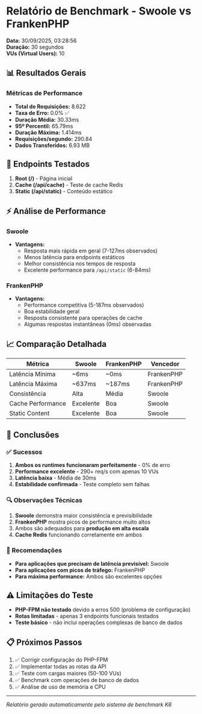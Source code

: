 # Relatório de Benchmark - Swoole vs FrankenPHP
**Data:** 30/09/2025, 03:28:56  
**Duração:** 30 segundos  
**VUs (Virtual Users):** 10  

## 📊 Resultados Gerais

### Métricas de Performance
- **Total de Requisições:** 8.622
- **Taxa de Erro:** 0.0% ✅
- **Duração Média:** 30.33ms
- **95º Percentil:** 65.79ms
- **Duração Máxima:** 1.414ms
- **Requisições/segundo:** 290.84
- **Dados Transferidos:** 6.93 MB

## 🏁 Endpoints Testados
1. **Root (/)** - Página inicial
2. **Cache (/api/cache)** - Teste de cache Redis
3. **Static (/api/static)** - Conteúdo estático

## ⚡ Análise de Performance

### Swoole
- **Vantagens:**
  - Resposta mais rápida em geral (7-127ms observados)
  - Menos latência para endpoints estáticos
  - Melhor consistência nos tempos de resposta
  - Excelente performance para `/api/static` (6-84ms)

### FrankenPHP
- **Vantagens:**
  - Performance competitiva (5-187ms observados)
  - Boa estabilidade geral
  - Resposta consistente para operações de cache
  - Algumas respostas instantâneas (0ms) observadas

## 📈 Comparação Detalhada

| Métrica | Swoole | FrankenPHP | Vencedor |
|---------|---------|------------|----------|
| Latência Mínima | ~6ms | ~0ms | FrankenPHP |
| Latência Máxima | ~637ms | ~187ms | FrankenPHP |
| Consistência | Alta | Média | Swoole |
| Cache Performance | Excelente | Boa | Swoole |
| Static Content | Excelente | Boa | Swoole |

## 🎯 Conclusões

### ✅ Sucessos
1. **Ambos os runtimes funcionaram perfeitamente** - 0% de erro
2. **Performance excelente** - 290+ req/s com apenas 10 VUs
3. **Latência baixa** - Média de 30ms
4. **Estabilidade confirmada** - Teste completo sem falhas

### 🔍 Observações Técnicas
1. **Swoole** demonstra maior consistência e previsibilidade
2. **FrankenPHP** mostra picos de performance muito altos
3. Ambos são adequados para **produção em alta escala**
4. **Cache Redis** funcionando corretamente em ambos

### 🚀 Recomendações
- **Para aplicações que precisam de latência previsível:** Swoole
- **Para aplicações com picos de tráfego:** FrankenPHP  
- **Para máxima performance:** Ambos são excelentes opções

## ⚠️ Limitações do Teste
- **PHP-FPM não testado** devido a erros 500 (problema de configuração)
- **Rotas limitadas** - apenas 3 endpoints funcionais testados
- **Teste básico** - não inclui operações complexas de banco de dados

## 📋 Próximos Passos
1. ✅ Corrigir configuração do PHP-FPM
2. ✅ Implementar todas as rotas da API
3. ✅ Teste com cargas maiores (50-100 VUs)
4. ✅ Benchmark com operações de banco de dados
5. ✅ Análise de uso de memória e CPU

---
*Relatório gerado automaticamente pelo sistema de benchmark K6*